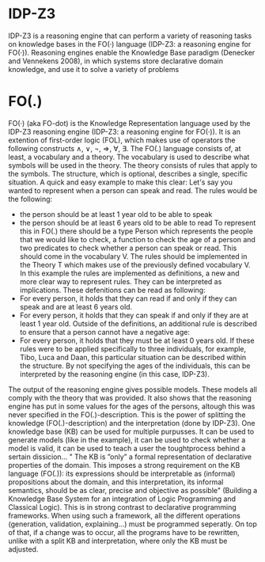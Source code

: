 # IDP-Z3
IDP-Z3 is a reasoning engine that can perform a variety of reasoning tasks on knowledge bases in the FO(·) language (IDP-Z3: a reasoning engine for FO(·)).
Reasoning engines enable the Knowledge Base paradigm (Denecker and Vennekens 2008), in which systems store declarative domain knowledge, and use it to solve a variety of problems
# FO(.)
FO(·) (aka FO-dot) is the Knowledge Representation language used by the IDP-Z3 reasoning engine (IDP-Z3: a reasoning engine for FO(·)). It is an extention of first-order logic (FOL), which makes use of operators the following constructs ∧, ∨, ¬, ⇒, ∀, ∃.
The FO(.) language consists of, at least, a vocabulary and a theory. The vocabulary is used to describe what symbols will be used in the theory. The theory consists of rules that apply to the symbols. The structure, which is optional, describes a single, specific situation. A quick and easy example to make this clear:
Let's say you wanted to represent when a person can speak and read. The rules would be the following:
- the person should be at least 1 year old to be able to speak
- the person should be at least 6 years old to be able to read
To represent this in FO(.) there should be a type Person which represents the people that we would like to check, a function to check the age of a person and two predicates to check whether a person can speak or read. This should come in the vocabulary V.
The rules should be implemented in the Theory T which makes use of the previously defined vocabulary V. In this example the rules are implemented as definitions, a new and more clear way to represent rules. They can be interpreted as implications. These defenitions can be read as following:
- For every person, it holds that they can read if and only if they can speak and are at least 6 years old.
- For every person, it holds that they can speak if and only if they are at least 1 year old.
Outside of the definitions, an additional rule is described to ensure that a person cannot have a negative age:
- For every person, it holds that they must be at least 0 years old.
If these rules were to be applied specifically to three individuals, for example, Tibo, Luca and Daan, this particular situation can be described within the structure. By not specifying the ages of the individuals, this can be interpreted by the reasoning engine (in this case, IDP-Z3).

The output of the reasoning engine gives possible models. These models all comply with the theory that was provided. It also shows that the reasoning engine has put in some values for the ages of the persons, altough this was never specified in the FO(.)-description. This is the power of splitting the knowledge (FO(.)-description) and the interpretation (done by IDP-Z3). One knowledge base (KB) can be used for multiple purpusses. It can be used to generate models (like in the example), it can be used to check whether a model is valid, it can be used to teach a user the toughtprocess behind a sertain dissicion… " The KB is ”only” a formal representation of declarative properties of the domain. This imposes a strong requirement on the KB language (FO(.)): its expressions should be interpretable as (informal) propositions about the domain, and this interpretation, its informal semantics, should be as clear, precise and objective as possible" (Building a Knowledge Base System for an integration of Logic Programming and Classical Logic). 
This is in strong contrast to declarative programming frameworks. When using such a framework, all the different operations (generation, validation, explaining...) must be programmed seperatly. On top of that, if a change was to occur, all the programs have to be rewritten, unlike with a split KB and interpretation, where only the KB must be adjusted.
